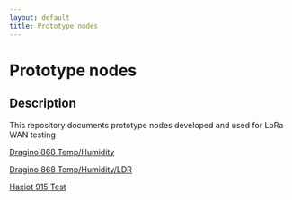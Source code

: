 ```yaml
---
layout: default
title: Prototype nodes
---
```


# Prototype nodes


## Description
This repository documents prototype nodes developed and used for LoRa WAN testing


[Dragino 868 Temp/Humidity](http://otagopolytechnic.github.io/ThingsNetworkDunedin/development/nodes/Dragino868TempHumid/README.html)

[Dragino 868 Temp/Humidity/LDR](http://otagopolytechnic.github.io/ThingsNetworkDunedin/development/nodes/Dragino868TempHumidLDR/README.html)

[Haxiot 915 Test](http://otagopolytechnic.github.io/ThingsNetworkDunedin/development/nodes/Haxiot915Test/README.html)
